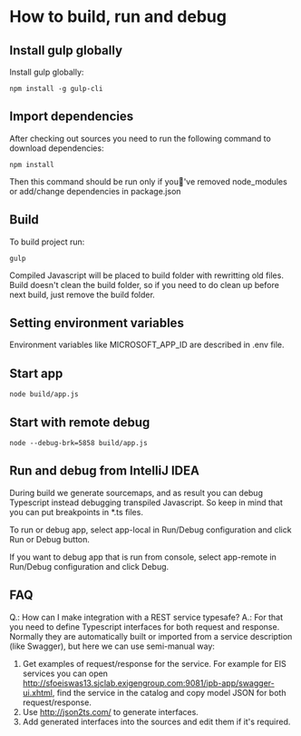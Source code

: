 # How to build, run and debug

## Install gulp globally

Install gulp globally:
```
npm install -g gulp-cli
```

## Import dependencies

After checking out sources you need to run the following command to download dependencies:
```
npm install
```
Then this command should be run only if you￿'ve removed node_modules or add/change dependencies in package.json

## Build

To build project run:
```
gulp
```
Compiled Javascript will be placed to build folder with rewritting old files. Build doesn't clean the build folder, so
if you need to do clean up before next build, just remove the build folder.

## Setting environment variables

Environment variables like MICROSOFT_APP_ID are described in .env file.

## Start app

```
node build/app.js
```

## Start with remote debug

```
node --debug-brk=5858 build/app.js
```

## Run and debug from IntelliJ IDEA

During build we generate sourcemaps, and as result you can debug Typescript instead debugging transpiled Javascript.
So keep in mind that you can put breakpoints in *.ts files.

To run or debug app, select app-local in Run/Debug configuration and click Run or Debug button.

If you want to debug app that is run from console, select app-remote in Run/Debug configuration and click Debug.

## FAQ

Q.: How can I make integration with a REST service typesafe?
A.: For that you need to define Typescript interfaces for both request and response. Normally they are automatically
built or imported from a service description (like Swagger), but here we can use semi-manual way:
1. Get examples of request/response for the service. For example for EIS services you can open http://sfoeiswas13.sjclab.exigengroup.com:9081/ipb-app/swagger-ui.xhtml,
find the service in the catalog and copy model JSON for both request/response.
2. Use http://json2ts.com/ to generate interfaces.
3. Add generated interfaces into the sources and edit them if it's required.

